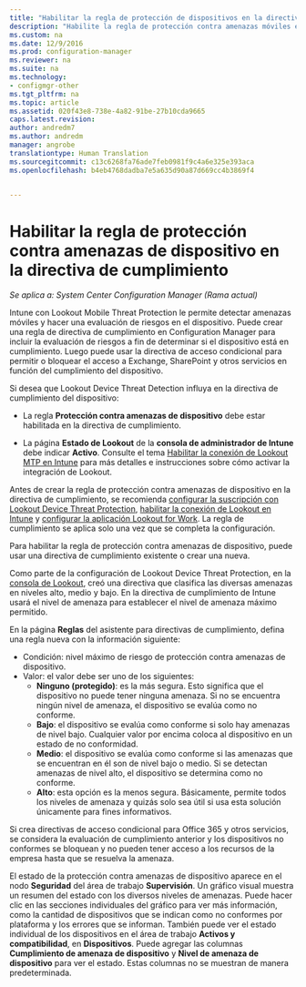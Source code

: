 ```yaml
---
title: "Habilitar la regla de protección de dispositivos en la directiva de cumplimiento | System Center Configuration Manager"
description: "Habilite la regla de protección contra amenazas móviles en la directiva de cumplimiento de dispositivos."
ms.custom: na
ms.date: 12/9/2016
ms.prod: configuration-manager
ms.reviewer: na
ms.suite: na
ms.technology:
- configmgr-other
ms.tgt_pltfrm: na
ms.topic: article
ms.assetid: 020f43e8-738e-4a82-91be-27b10cda9665
caps.latest.revision: 
author: andredm7
ms.author: andredm
manager: angrobe
translationtype: Human Translation
ms.sourcegitcommit: c13c6268fa76ade7feb0981f9c4a6e325e393aca
ms.openlocfilehash: b4eb4768dadba7e5a635d90a87d669cc4b3869f4


---
```

# <a name="enable-device-threat-protection-rule-in-the-compliance-policy"></a>Habilitar la regla de protección contra amenazas de dispositivo en la directiva de cumplimiento

*Se aplica a: System Center Configuration Manager (Rama actual)*

Intune con Lookout Mobile Threat Protection le permite detectar amenazas móviles y hacer una evaluación de riesgos en el dispositivo. Puede crear una regla de directiva de cumplimiento en Configuration Manager para incluir la evaluación de riesgos a fin de determinar si el dispositivo está en cumplimiento. Luego puede usar la directiva de acceso condicional para permitir o bloquear el acceso a Exchange, SharePoint y otros servicios en función del cumplimiento del dispositivo.

Si desea que Lookout Device Threat Detection influya en la directiva de cumplimiento del dispositivo:

* La regla **Protección contra amenazas de dispositivo** debe estar habilitada en la directiva de cumplimiento.

* La página **Estado de Lookout** de la **consola de administrador de Intune** debe indicar **Activo**. Consulte el tema [Habilitar la conexión de Lookout MTP en Intune](enable-lookout-connection-in-intune.md) para más detalles e instrucciones sobre cómo activar la integración de Lookout.


Antes de crear la regla de protección contra amenazas de dispositivo en la directiva de cumplimiento, se recomienda [configurar la suscripción con Lookout Device Threat Protection](set-up-your-subscription-with-lookout.md), [habilitar la conexión de Lookout en Intune](enable-lookout-connection-in-intune.md) y [configurar la aplicación Lookout for Work](configure-and-deploy-lookout-for-work-apps.md). La regla de cumplimiento se aplica solo una vez que se completa la configuración.

Para habilitar la regla de protección contra amenazas de dispositivo, puede usar una directiva de cumplimiento existente o crear una nueva.

Como parte de la configuración de Lookout Device Threat Protection, en la [consola de Lookout](https://aad.lookout.com), creó una directiva que clasifica las diversas amenazas en niveles alto, medio y bajo. En la directiva de cumplimiento de Intune usará el nivel de amenaza para establecer el nivel de amenaza máximo permitido.

En la página **Reglas** del asistente para directivas de cumplimiento, defina una regla nueva con la información siguiente:
  * Condición: nivel máximo de riesgo de protección contra amenazas de dispositivo.
  * Valor: el valor debe ser uno de los siguientes:
    * **Ninguno (protegido)**: es la más segura. Esto significa que el dispositivo no puede tener ninguna amenaza. Si no se encuentra ningún nivel de amenaza, el dispositivo se evalúa como no conforme.
    * **Bajo**: el dispositivo se evalúa como conforme si solo hay amenazas de nivel bajo. Cualquier valor por encima coloca al dispositivo en un estado de no conformidad.
    * **Medio**: el dispositivo se evalúa como conforme si las amenazas que se encuentran en él son de nivel bajo o medio. Si se detectan amenazas de nivel alto, el dispositivo se determina como no conforme.
    * **Alto**: esta opción es la menos segura. Básicamente, permite todos los niveles de amenaza y quizás solo sea útil si usa esta solución únicamente para fines informativos.

Si crea directivas de acceso condicional para Office 365 y otros servicios, se considera la evaluación de cumplimiento anterior y los dispositivos no conformes se bloquean y no pueden tener acceso a los recursos de la empresa hasta que se resuelva la amenaza.

El estado de la protección contra amenazas de dispositivo aparece en el nodo **Seguridad** del área de trabajo **Supervisión**.
Un gráfico visual muestra un resumen del estado con los diversos niveles de amenazas. Puede hacer clic en las secciones individuales del gráfico para ver más información, como la cantidad de dispositivos que se indican como no conformes por plataforma y los errores que se informan.
También puede ver el estado individual de los dispositivos en el área de trabajo **Activos y compatibilidad**, en **Dispositivos**.  Puede agregar las columnas **Cumplimiento de amenaza de dispositivo** y **Nivel de amenaza de dispositivo** para ver el estado.  Estas columnas no se muestran de manera predeterminada.



<!--HONumber=Dec16_HO3-->


